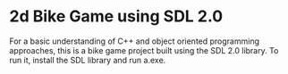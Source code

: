 # 2d Bike Game using SDL 2.0

For a basic understanding of C++ and object oriented programming approaches, this is a bike game project built using the SDL 2.0 library. To run it, install the SDL library and run a.exe.
